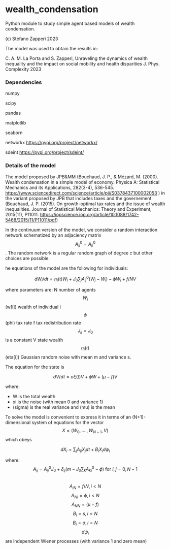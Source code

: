 # wealth_condensation
Python module to study simple agent based models of wealth condensation. 

(c) Stefano Zapperi 2023

The model was used to obtain the results in:

C. A. M. La Porta and S. Zapperi, 
Unraveling the dynamics of wealth inequality and the impact on social mobility and health disparities
J. Phys. Complexity 2023

### Dependencies
numpy 

scipy

pandas 

matplotlib

seaborn

networkx https://pypi.org/project/networkx/

sdeint https://pypi.org/project/sdeint/


### Details of the model
The model proposed by JPB&MM (Bouchaud, J. P., & Mézard, M. (2000). Wealth condensation in a simple model of economy. Physica A: Statistical Mechanics and its Applications, 282(3-4), 536-545. https://www.sciencedirect.com/science/article/pii/S0378437100002053 ) in the variant proposed by JPB that includes taxes and the governement (Bouchaud, J. P. (2015). On growth-optimal tax rates and the issue of wealth inequalities. Journal of Statistical Mechanics: Theory and Experiment, 2015(11), P11011. https://iopscience.iop.org/article/10.1088/1742-5468/2015/11/P11011/pdf)

In the continuum version of the model, we consider a random interaction network schematized by an adjaciency matrix $$A^0_{ij}=A^0_{ji}$$.
The random network is a regular random graph of degree $c$ but other choices are possible.

he equations of the model are the following for individuals:

$$ dW_i/dt = \eta_i(t) W_i + J_0\sum_j A^0_{ij}(W_j -W_i) - \phi W_i + f/N V$$

where parameters are: 
N number of agents
$$W_i$$ (w[i]) wealth of individual i
$$\phi$$ (phi) tax rate
f tax redistribution rate
$$J_{ij}=J_0$$ is a constant
V state wealth
$$\eta_i(t)$$ (eta[i]) Gaussian random noise with mean m and variance s.

The equation for the state is

$$dV/dt =  \sigma  \xi(t)  V + \phi W + (\mu-f)V$$

where:
- W is the total wealth
- xi is the noise (with mean 0 and variance 1)
- (sigma) is the real variance and  (mu) is the mean

To solve the model is convenient to express it in terms of an 
(N+1)-dimensional system of equations for the vector 
$$X = (W_0, ...., W_{N-1}, V)$$
which obeys

$$dX_i = \sum_j A_{ij} X_j dt + B_i X_i d\psi_i$$

where:
$$A_{ij} = A^0_{ij}J_0 + \delta_{ij} (m-J_0\sum_k A^0_{ki} -\phi)  \mbox{ for } i,j=0,N-1$$   
$$A_{iN}=f/N, i \lt N$$ 
$$A_{Ni}=\phi, i\lt N$$
$$A_{NN}=(\mu-f)$$
$$B_i = s,  i \lt N$$
$$B_i=\sigma, i=N$$
$$d\psi_i$$ are independent Wiener processes (with variance 1 and zero mean)
